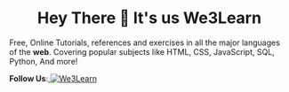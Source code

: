 <h1 align="center">Hey There 👋 It's us <b>We3Learn</b></h1>
  Free, Online Tutorials, references and exercises in all the major languages of the <b>web</b>. Covering popular subjects like HTML, CSS, JavaScript, SQL, Python, And more!
<p align="left">
  <b>Follow Us</b>:<a href="https://twitter.com/We3Learn" target="_blank">
  <img src="https://img.shields.io/twitter/follow/We3Learn" target="_blank" alt="We3Learn" />
</a></p>
<p align="left">
</p>
